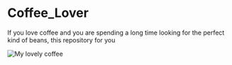 # Coffee_Lover

If you love coffee and you are spending a long time looking for the perfect kind of beans, this repository for you  

![My lovely coffee]([https://www.google.com/url?sa=i&url=https%3A%2F%2Fwww.epicurious.com%2Fexpert-advice%2Fcoffee-gift-ideas-article&psig=AOvVaw0gwQIUCwau4hOAsLpOq4i5&ust=1668794575348000&source=images&cd=vfe&ved=0CBAQjRxqFwoTCJjawLHmtfsCFQAAAAAdAAAAABAF](https://i0.wp.com/www.holar.com.tw/wp-content/uploads/Holar-Blog-Coffee-Beans-Buying-Guide-How-to-Choose-the-Right-Beans-for-You-Cover.jpg?w=1173&ssl=1))
